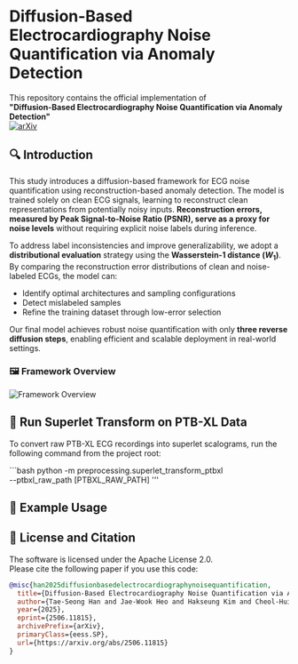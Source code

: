 # Diffusion-Based Electrocardiography Noise Quantification via Anomaly Detection

This repository contains the official implementation of  
**"Diffusion-Based Electrocardiography Noise Quantification via Anomaly Detection"**  
[![arXiv](https://img.shields.io/badge/arXiv-2506.11815-b31b1b.svg)](https://arxiv.org/abs/2506.11815)


## 🔍 Introduction

This study introduces a diffusion-based framework for ECG noise quantification using reconstruction-based anomaly detection.  The model is trained solely on clean ECG signals, learning to reconstruct clean representations from potentially noisy inputs. **Reconstruction errors, measured by Peak Signal-to-Noise Ratio (PSNR), serve as a proxy for noise levels** without requiring explicit noise labels during inference.

To address label inconsistencies and improve generalizability, we adopt a **distributional evaluation** strategy using the **Wasserstein-1 distance ($W_1$)**.  
By comparing the reconstruction error distributions of clean and noise-labeled ECGs, the model can:
- Identify optimal architectures and sampling configurations
- Detect mislabeled samples
- Refine the training dataset through low-error selection

Our final model achieves robust noise quantification with only **three reverse diffusion steps**, enabling efficient and scalable deployment in real-world settings.

### 🖼️ Framework Overview
![Framework Overview](figures/Framework_overview.jpg)

## 🔄 Run Superlet Transform on PTB-XL Data

To convert raw PTB-XL ECG recordings into superlet scalograms, run the following command from the project root:

\`\`\`bash
python -m preprocessing.superlet_transform_ptbxl \
  --ptbxl_raw_path [PTBXL_RAW_PATH]
\'\'\'


## 🧪 Example Usage

## 📄 License and Citation

The software is licensed under the Apache License 2.0.  
Please cite the following paper if you use this code:

```bibtex
@misc{han2025diffusionbasedelectrocardiographynoisequantification,
  title={Diffusion-Based Electrocardiography Noise Quantification via Anomaly Detection}, 
  author={Tae-Seong Han and Jae-Wook Heo and Hakseung Kim and Cheol-Hui Lee and Hyub Huh and Eue-Keun Choi and Dong-Joo Kim},
  year={2025},
  eprint={2506.11815},
  archivePrefix={arXiv},
  primaryClass={eess.SP},
  url={https://arxiv.org/abs/2506.11815}
}
